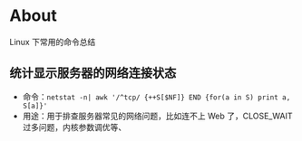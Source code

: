 # About

Linux 下常用的命令总结

## 统计显示服务器的网络连接状态

- 命令：`netstat -n| awk '/^tcp/ {++S[$NF]} END {for(a in S) print a, S[a]}'`
- 用途：用于排查服务器常见的网络问题，比如连不上 Web 了，CLOSE_WAIT 过多问题，内核参数调优等、
